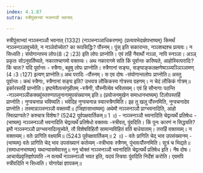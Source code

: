 ```yaml
---
index: 4.1.87
sutra: स्त्रीपुंसाभ्यां नञ्स्नञौ भवनात्

---
```

 स्त्रीपुंसाभ्यां नञ्ञ्स्नञ्ञौ भवनात् (1332) (नञ्ञ्स्नञ्ञाधिकरणम्) (प्रत्ययभेदाक्षेपभाष्यम्) किमर्थं नञ्ञ्स्नञ्ञावुच्येते, न नञ्ञेवोच्येत? का रूपसिद्धिः? पौंस्नम्। पुंस् इति सकारान्तः, नञ्ञ्शब्दश्च प्रत्ययः। न सिध्यति। संयोगान्तस्य लोपः(8।2।23) इति लोपः प्राप्नोति। एवं तर्हि नैवार्थो नञ्ञा, नापि स्नञ्ञा। अञ्ञ् प्रकृतः सोऽनुवर्तिष्यते, नकारश्चागमो वक्तव्यः। अथ नकारागमे सति किं पूर्वान्तः करिष्यते, आहोस्वित्परादिः? किं चातः? यदि पूर्वान्तः - स्त्रैणाः, बहुषु लोपः प्राप्नोति। स्त्रैणानां सङ्घः, सङ्घाङ्कलक्षणेष्वञ्ञ्यञ्ञिञ्ञामण् (4।3।127) इत्यण् प्राप्नोति॥ अथ परादिः -पौंस्नम्। स एव दोषः -संयोगान्तलोपः प्राप्नोति॥ अस्तु पूर्वान्तः। कथं स्त्रैणाः, स्त्रैणानां सङ्घ इति? उभयत्र लौकिकस्य गोत्रस्य ग्रहणम्। न चेदं लौकिकं गोत्रम्॥ इर्कारस्तर्हि प्राप्नोति। इष्टमेवैतत्संगृहीतम् -स्त्रैणी, पौंस्नीत्येव भवितव्यम्। एवं हि सौनागाः पठन्ति -नञ्ञ्स्नञ्ञीकक्ख्युंस्तरुणतलुनानामुपसंख्यानम् इति॥ (प्रयोजनमुखेन समाधानभाष्यम्) टिलोपस्तर्हि प्राप्नोति। नुग्वचनान्न भविष्यति। भवेदिह नुग्वचनान्न स्यात्स्त्रैणमिति। इह तु खलु पौंस्नमिति, नुग्वचनादेव प्राप्नोति। तस्मान्नञ्ञ्स्नञ्ञौ वक्तव्यौ॥ (जिज्ञासाभाष्यम्) अथेमौ नञ्ञ्स्नञ्ञौ प्राग्भवनादिति, आहो स्वित्प्राग्वतेः? कश्चात्र विशेषः? (5242 पूर्वपक्षवार्तिकम्॥ 1 ॥) - नञ्ञ्स्नञ्ञौ भवनादिति चेद्वत्यर्थे प्रतिषेधः - (भाष्यम्) नञ्ञ्स्नञ्ञौ भवनादिति चेद्वत्यर्थे प्रतिषेधो वक्तव्यः -स्त्रीवत्, पुंवदिति। किं पुनः कारणं न सिद्ध्यति? इमौ नञ्ञ्स्नञ्ञौ प्राग्भवनादित्युच्येते, तौ विशेषविहितौ सामान्यविहितं वतिं बाधेयाताम्। तत्तर्हि वक्तव्यम्। न वक्तव्यम्। वतेः प्रागिति वक्ष्यामि॥ (5243 पूर्वपक्षवार्तिकम्॥ 2 ॥) - वतेः प्रागिति चेद् भाव उपसंख्यानम् - (भाष्यम्) वतेः प्रागिति चेद् भाव उपसंख्यानं कर्तव्यम् -स्त्रीभावः स्त्रैणम्, पुंभावःपौंस्नमिति। सूत्रं च भिद्यते॥ (समाधानभाष्यम्) यथान्यासमेवास्तु॥ ननु चोक्तं नञ्ञ्स्नञ्ञौ भवनादिति चेद्वत्यर्थे प्रतिषेध इति। नैष दोषः। आचार्यप्रवृत्तिर्ज्ञापयति -न वत्यर्थे नञ्ञ्स्नञ्ञौ भवत इति, यदयं स्त्रियाः पुंवदिति निर्देशं करोति। एवमपि स्त्रीवदिति न सिध्यति। योगापेक्षं ज्ञापकम्॥ 